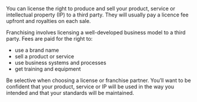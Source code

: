 You can license the right to produce and sell your product, service or intellectual property (IP) to a third party. They will usually pay a licence fee upfront and royalties on each sale.

Franchising involves licensing a well-developed business model to a third party. Fees are paid for the right to: 

- use a brand name
- sell a product or service 
- use business systems and processes
- get training and equipment

Be selective when choosing a license or franchise partner. You&rsquo;ll want to be confident that your product, service or IP will be used in the way you intended and that your standards will be maintained. 
